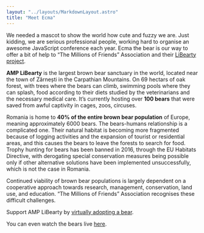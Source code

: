 ```yaml
---
layout: "../layouts/MarkdownLayout.astro"
title: "Meet Ecma"
---
```


We needed a mascot to show the world how cute and fuzzy we are. Just kidding, we are serious professional people, working hard to organise an awesome JavaScript conference each year. Ecma the bear is our way to offer a bit of help to “The Millions of Friends” Association and their [LiBearty project](https://millionsoffriends.org/en/libearty/).

**AMP LiBearty** is the largest brown bear sanctuary in the world, located near the town of Zărnești in the Carpathian Mountains. On 69 hectars of oak forest, with trees where the bears can climb, swimming pools where they can splash, food according to their diets studied by the veterinarians and the necessary medical care. It’s currently hosting over **100 bears** that were saved from awful captivity in cages, zoos, circuses.

Romania is home to **40% of the entire brown bear population** of Europe, meaning approximately 6000 bears. The bears-humans relationship is a complicated one. Their natural habitat is becoming more fragmented because of logging activities and the expansion of tourist or residential areas, and this causes the bears to leave the forests to search for food. Trophy hunting for bears has been banned in 2016, through the EU Habitats Directive, with derogating special conservation measures being possible only if other alternative solutions have been implemented unsuccessfully, which is not the case in Romania.

Continued viability of brown bear populations is largely dependent on a cooperative approach towards research, management, conservation, land use, and education. “The Millions of Friends” Association recognises these difficult challenges.

Support AMP LiBearty by [virtually adopting a bear](https://millionsoffriends.org/en/libearty/adopt-a-bear/).

You can even watch the bears live [here](https://www.youtube.com/watch?v=V3aTpIxIGDg).
